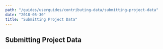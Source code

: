 ```yaml
---
path: "/guides/userguides/contributing-data/submitting-project-data"
date: "2018-05-30"
title: "Submitting Project Data"
---
```


## Submitting Project Data
